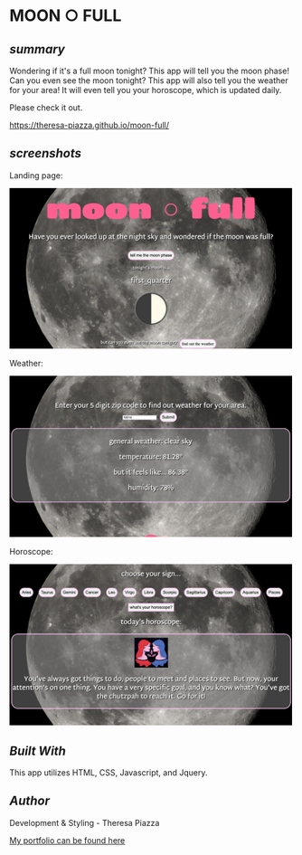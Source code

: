 
<h1>MOON ○ FULL</h1>

<i><h2>summary</h2></i>
<p>Wondering if it's a full moon tonight? This app will tell you the moon phase! Can you even see the moon tonight? This app will also tell you the weather for your area! It will even tell you your horoscope, which is updated daily. </p>

<p>Please check it out.</p>
<a href="https://theresa-piazza.github.io/moon-full/" a target=”_blank”>https://theresa-piazza.github.io/moon-full/</a>

<i><h2>screenshots</h2></i>
<p>Landing page:</p>
<img src="/screenshots/moonfull.jpg" width="500px" height="auto">

<p>Weather:</p>
<img src="/screenshots/weather.jpg" width="500px" height="auto">

<p>Horoscope:</p>
<img src="/screenshots/horoscope.jpg" width="500px" height="auto">

<i><h2>Built With</h2></i>

<p>This app utilizes HTML, CSS, Javascript, and Jquery.</p>


<i><h2>Author</h2></i>
<p>Development & Styling - Theresa Piazza</p>
<a href="https://theresa-piazza.github.io/portfolio2/" a target=”_blank”>My portfolio can be found here</a>
